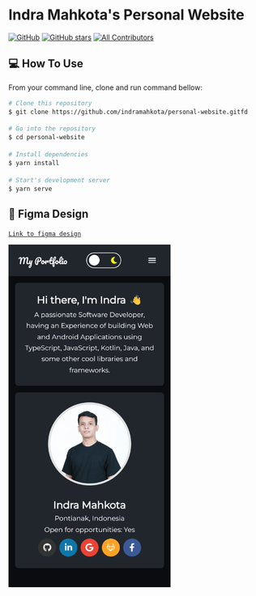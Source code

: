 # Indra Mahkota's Personal Website

[![GitHub](https://img.shields.io/github/license/indramahkota/indra-portfolio?color=blue)](https://github.com/indramahkota/indra-portfolio/blob/master/LICENSE) [![GitHub stars](https://img.shields.io/github/stars/indramahkota/indra-portfolio)](https://github.com/indramahkota/indra-portfolio/stargazers)  [![All Contributors](https://img.shields.io/badge/all_contributors-1-orange.svg?style=flat-square)](#contributors)

## 💻 How To Use

From your command line, clone and run command bellow:

```bash
# Clone this repository
$ git clone https://github.com/indramahkota/personal-website.gitfd

# Go into the repository
$ cd personal-website

# Install dependencies
$ yarn install

# Start's development server
$ yarn serve
```

## 🎨 Figma Design

[`Link to figma design`](https://www.figma.com/file/80qY7rNVpEySpr2VVVo6bd/Indra-Web-Portfolio?node-id=0%3A1)

<img src="https://raw.githubusercontent.com/indramahkota/indramahkota.github.io/master/assets/githubs/indramahkota.png" alt="screenshot" width="320px;"/>
